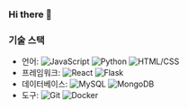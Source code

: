 ### Hi there 👋

<!--
**JangHyunAh/JangHyunAh** is a ✨ _special_ ✨ repository because its `README.md` (this file) appears on your GitHub profile.

Here are some ideas to get you started:

- 🔭 I’m currently working on ...
- 🌱 I’m currently learning ...
- 👯 I’m looking to collaborate on ...
- 🤔 I’m looking for help with ...
- 💬 Ask me about ...
- 📫 How to reach me: ...
- 😄 Pronouns: ...
- ⚡ Fun fact: ...
-->


### 기술 스택

- 언어: 
  ![JavaScript](https://img.shields.io/badge/-JavaScript-yellow?style=flat-square&logo=javascript&logoColor=white)
  ![Python](https://img.shields.io/badge/-Python-blue?style=flat-square&logo=python&logoColor=white)
  ![HTML/CSS](https://img.shields.io/badge/-HTML/CSS-orange?style=flat-square&logo=html5&logoColor=white)
- 프레임워크: 
  ![React](https://img.shields.io/badge/-React-blue?style=flat-square&logo=react&logoColor=white)
  ![Flask](https://img.shields.io/badge/-Flask-grey?style=flat-square&logo=flask&logoColor=white)
- 데이터베이스: 
  ![MySQL](https://img.shields.io/badge/-MySQL-blue?style=flat-square&logo=mysql&logoColor=white)
  ![MongoDB](https://img.shields.io/badge/-MongoDB-green?style=flat-square&logo=mongodb&logoColor=white)
- 도구: 
  ![Git](https://img.shields.io/badge/-Git-red?style=flat-square&logo=git&logoColor=white)
  ![Docker](https://img.shields.io/badge/-Docker-blue?style=flat-square&logo=docker&logoColor=white)
